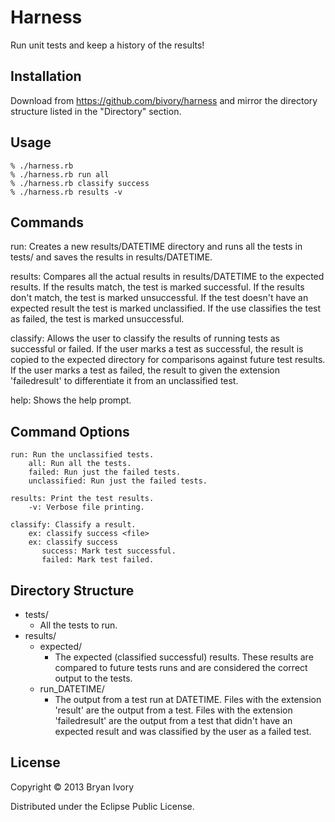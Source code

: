 # Harness

Run unit tests and keep a history of the results!

## Installation

Download from https://github.com/bivory/harness and mirror the directory structure listed in the "Directory" section.

## Usage

    % ./harness.rb
    % ./harness.rb run all
    % ./harness.rb classify success
    % ./harness.rb results -v

## Commands

run: Creates a new results/DATETIME directory and runs all the tests in tests/ and saves the results in results/DATETIME.

results: Compares all the actual results in results/DATETIME to the expected results. If the results match, the test is marked successful. If the results don't match, the test is marked unsuccessful. If the test doesn't have an expected result the test is marked unclassified. If the use classifies the test as failed, the test is marked unsuccessful.

classify: Allows the user to classify the results of running tests as successful or failed. If the user marks a test as successful, the result is copied to the expected directory for comparisons against future test results. If the user marks a test as failed, the result to given the extension 'failedresult' to differentiate it from an unclassified test.

help:  Shows the help prompt.

## Command Options

```
run: Run the unclassified tests.
    all: Run all the tests.
    failed: Run just the failed tests.
    unclassified: Run just the failed tests.

results: Print the test results.
    -v: Verbose file printing.

classify: Classify a result.
    ex: classify success <file>
    ex: classify success
       success: Mark test successful.
       failed: Mark test failed.
```

## Directory Structure
- tests/
    - All the tests to run.
- results/
    - expected/
        - The expected (classified successful) results. These results are compared to future tests runs and are considered the correct output to the tests.
    - run_DATETIME/
        - The output from a test run at DATETIME. Files with the extension 'result' are the output from a test. Files with the extension 'failedresult' are the output from a test that didn't have an expected result and was classified by the user as a failed test.


## License

Copyright © 2013 Bryan Ivory

Distributed under the Eclipse Public License.
